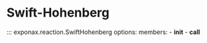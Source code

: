 # Swift-Hohenberg

::: exponax.reaction.SwiftHohenberg
    options:
        members:
            - __init__
            - __call__